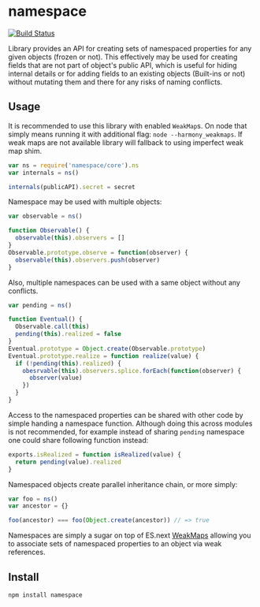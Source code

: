 # namespace

[![Build Status](https://secure.travis-ci.org/Gozala/namespace.png)](http://travis-ci.org/Gozala/namespace)

Library provides an API for creating sets of namespaced properties for any
given objects (frozen or not). This effectively may be used for creating
fields that are not part of object's public API, which is useful for hiding
internal details or for adding fields to an existing objects (Built-ins or not)
without mutating them and there for any risks of naming conflicts.


## Usage

It is recommended to use this library with enabled `WeakMap`s. On node that
simply means running it with additional flag: `node --harmony_weakmaps`. If
weak maps are not available library will fallback to using imperfect weak map
shim.

```js
var ns = require('namespace/core').ns
var internals = ns()

internals(publicAPI).secret = secret
```

Namespace may be used with multiple objects:

```js
var observable = ns()

function Observable() {
  observable(this).observers = []
}
Observable.prototype.observe = function(observer) {
  observable(this).observers.push(observer)
}
```

Also, multiple namespaces can be used with a same object without any conflicts.

```js
var pending = ns()

function Eventual() {
  Observable.call(this)
  pending(this).realized = false
}
Eventual.prototype = Object.create(Observable.prototype)
Eventual.prototype.realize = function realize(value) {
  if (!pending(this).realized) {
    obesrvable(this).observers.splice.forEach(function(observer) {
      observer(value)
    })
  }
}
```

Access to the namespaced properties can be shared with other code by simple
handing a namespace function. Although doing this across modules is not
recommended, for example instead of sharing `pending` namespace one could share
following function instead:

```js
exports.isRealized = function isRealized(value) {
  return pending(value).realized
}
```

Namespaced objects create parallel inheritance chain, or more simply:

```js
var foo = ns()
var ancestor = {}

foo(ancestor) === foo(Object.create(ancestor)) // => true
```

Namespaces are simply a sugar on top of ES.next [WeakMaps][] allowing you to
associate sets of namespaced properties to an object via weak references.

## Install

    npm install namespace

[WeakMaps]:http://wiki.ecmascript.org/doku.php?id=harmony:weak_maps
